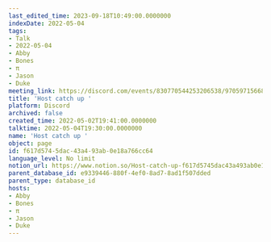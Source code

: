 ```yaml
---
last_edited_time: 2023-09-18T10:49:00.0000000
indexDate: 2022-05-04
tags:
- Talk
- 2022-05-04
- Abby
- Bones
- π
- Jason
- Duke
meeting_link: https://discord.com/events/830770544253206538/970597156681568276
title: 'Host catch up '
platform: Discord
archived: false
created_time: 2022-05-02T19:41:00.0000000
talktime: 2022-05-04T19:30:00.0000000
name: 'Host catch up '
object: page
id: f617d574-5dac-43a4-93ab-0e18a766cc64
language_level: No limit
notion_url: https://www.notion.so/Host-catch-up-f617d5745dac43a493ab0e18a766cc64
parent_database_id: e9339446-880f-4ef0-8ad7-8ad1f507dded
parent_type: database_id
hosts:
- Abby
- Bones
- π
- Jason
- Duke
---
```





